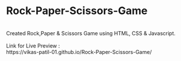 # Rock-Paper-Scissors-Game
<br>
Created Rock,Paper & Scissors Game using HTML, CSS & Javascript.
<br><br>
Link for Live Preview :<br>
https://vikas-patil-01.github.io/Rock-Paper-Scissors-Game/
